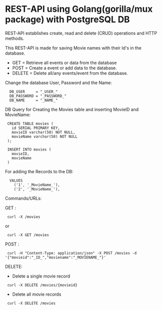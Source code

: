 # REST-API using Golang(gorilla/mux package) with PostgreSQL DB

REST-API establishes create, read and delete (CRUD) operations and HTTP methods.

This REST-API is made for saving Movie names with their Id's in the database.

- GET = Retrieve all events or data from the database
- POST = Create a event or add data to the database.
- DELETE = Delete all/any events/event from the database.

Change the database User, Password and the Name:
```
  DB_USER     = "_USER_"
  DB_PASSWORD = "_PASSWORD_"
  DB_NAME     = "_NAME_"
 ```

DB Query for Creating the Movies table and inserting MovieID and MovieName:
 ```
  CREATE TABLE movies (
    id SERIAL PRIMARY KEY,
	movieID varchar(50) NOT NULL,
	movieName varchar(50) NOT NULL
  );
  
  INSERT INTO movies (
    movieID,
	movieName
  )
 ```
For adding the Records to the DB:
```
  VALUES
    ('1', '_MovieName_'),
    ('2', '_MovieName_'),
 ```

Commands/URLs:

 GET :
 ```
  curl -X /movies
 ```
   or
 ```
  curl -X GET /movies
 ```
  
 POST :
 
 ```
  curl -H "Content-Type: application/json" -X POST /movies -d '{"movieid":"_ID_","moviename":"_MOVIENAME_"}'
 ```
 
 DELETE:
 - Delete a single movie record
 ```
  curl -X DELETE /movies/{movieid}
 ```
 - Delete all movie records
 ```
  curl -X DELETE /movies
 ```
  
